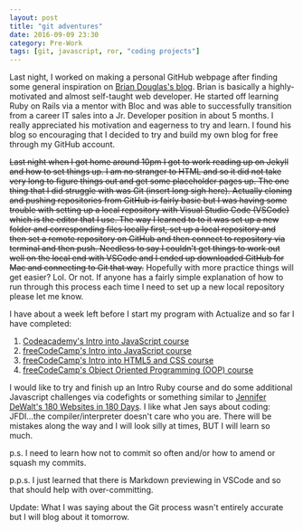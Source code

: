 ```yaml
---
layout: post
title: "git adventures"
date: 2016-09-09 23:30
category: Pre-Work
tags: [git, javascript, ror, "coding projects"]
---
```

Last night, I worked on making a personal GitHub webpage after finding some general inspiration on <a href="http://theblackc000000de.blogspot.com/">Brian Douglas's blog</a>. Brian is basically a highly-motivated and almost self-taught web developer. He started off learning Ruby on Rails via a mentor with Bloc and was able to successfully transition from a career IT sales into a Jr. Developer position in about 5 months. I really appreciated his motivation and eagerness to try and learn. I found his blog so encouraging that I decided to try and build my own blog for free through my GitHub account.

 <strike>Last night when I got home around 10pm I got to work reading up on Jekyll and how to set things up. I am no stranger to HTML and so it did not take very long to figure things out and get some placeholder pages up. The one thing that I did struggle with was Git (insert long sigh here). Actually cloning and pushing repositories from GitHub is fairly basic but I was having some trouble with setting up a local repository with Visual Studio Code (VSCode) which is the editor that I use. The way I learned to to it was set up a new folder and corresponding files locally first, set up a local repository and then set a remote repository on GitHub and then connect to repository via terminal and then push. Needless to say I couldn't get things to work out well on the local end with VSCode and I ended up downloaded GitHub for Mac and connecting to Git that way.</strike> Hopefully with more practice things will get easier? Lol. Or not. If anyone has a fairly simple explanation of how to run through this process each time I need to set up a new local repository please let me know.

I have about a week left before I start my program with Actualize and so far I have completed: 
<ol>
    <li><a href="https://www.codecademy.com/learn/javascript">Codeacademy's Intro into JavaScript course</a></li>
    <li><a href="https://www.freecodecamp.com/en/map#Basic JavaScript">freeCodeCamp's Intro into JavaScript course</a></li>
    <li><a href="https://www.freecodecamp.com/en/map#HTML5 and CSS">freeCodeCamp's Intro into HTML5 and CSS course</a></li>
    <li><a href="https://www.freecodecamp.com/en/map#Object Oriented and Functional Programming">freeCodeCamp's Object Oriented Programming (OOP) course</a></li>
</ol>

I would like to try and finish up an Intro Ruby course and do some additional Javascript challenges via codefights or something similar to <a href="https://jenniferdewalt.com/">Jennifer DeWalt's 180 Websites in 180 Days</a>. I like what Jen says about coding: JFDI...the compiler/interpreter doesn't care who you are. There will be mistakes along the way and I will look silly at times, BUT I will learn so much.

p.s. I need to learn how not to commit so often and/or how to amend or squash my commits.

p.p.s. I just learned that there is Markdown previewing in VSCode and so that should help with over-committing.

Update: What I was saying about the Git process wasn't entirely accurate but I will blog about it tomorrow.
